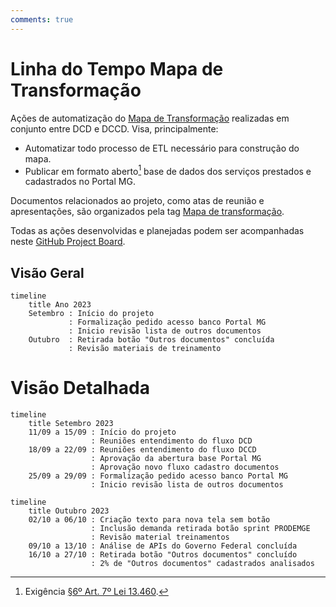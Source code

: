 ```yaml
---
comments: true
---
```


# Linha do Tempo Mapa de Transformação

Ações de automatização do [Mapa de Transformação](https://app.powerbi.com/view?r=eyJrIjoiNmQzZDMxZGMtNGM0OC00YWJmLWIxMjctMTM0OWJjMTAyZWNmIiwidCI6ImU1ZDNhZTdjLTliMzgtNDhkZS1hMDg3LWY2NzM0YTI4NzU3NCJ9&pageName=ReportSection8b08997a641ffd25674f) realizadas em conjunto entre DCD e DCCD.
Visa, principalmente:

- Automatizar todo processo de ETL necessário para construção do mapa.
- Publicar em formato aberto[^1] base de dados dos serviços prestados e cadastrados no Portal MG.

Documentos relacionados ao projeto, como atas de reunião e apresentações, são organizados pela tag [Mapa de transformação](../../tags/#mapa-de-transformacao).

Todas as ações desenvolvidas e planejadas podem ser acompanhadas neste [GitHub Project Board](https://github.com/orgs/suges-mg/projects/1/views/6).

## Visão Geral

```mermaid
timeline
    title Ano 2023
    Setembro : Início do projeto
             : Formalização pedido acesso banco Portal MG
             : Inicio revisão lista de outros documentos
    Outubro  : Retirada botão "Outros documentos" concluída
             : Revisão materiais de treinamento
```

# Visão Detalhada

```mermaid
timeline
    title Setembro 2023
    11/09 a 15/09 : Início do projeto
                  : Reuniões entendimento do fluxo DCD
    18/09 a 22/09 : Reuniões entendimento do fluxo DCCD
                  : Aprovação da abertura base Portal MG
                  : Aprovação novo fluxo cadastro documentos
    25/09 a 29/09 : Formalização pedido acesso banco Portal MG
                  : Inicio revisão lista de outros documentos
```

```mermaid
timeline
    title Outubro 2023
    02/10 a 06/10 : Criação texto para nova tela sem botão
                  : Inclusão demanda retirada botão sprint PRODEMGE
                  : Revisão material treinamentos
    09/10 a 13/10 : Análise de APIs do Governo Federal concluída
    16/10 a 27/10 : Retirada botão "Outros documentos" concluído
                  : 2% de "Outros documentos" cadastrados analisados
```
[^1]: Exigência [§6º Art. 7º Lei 13.460](https://www.planalto.gov.br/ccivil_03/_ato2015-2018/2017/lei/l13460.htm#:~:text=%C2%A7%206%C2%BA-,Compete,-a%20cada%20ente).
